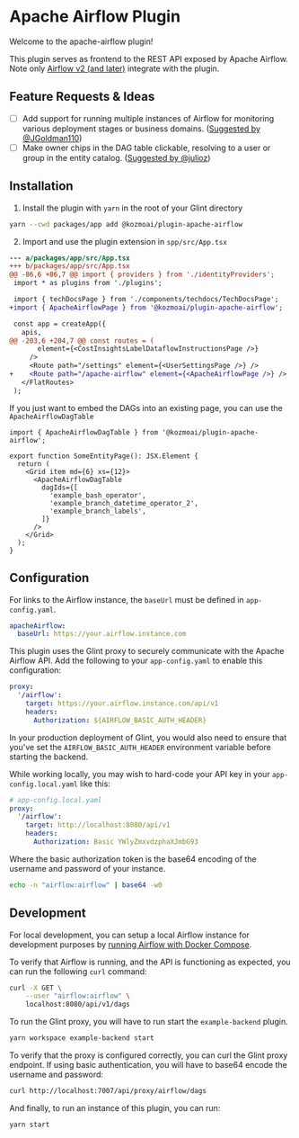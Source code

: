 # Apache Airflow Plugin

Welcome to the apache-airflow plugin!

This plugin serves as frontend to the REST API exposed by Apache Airflow.  
Note only [Airflow v2 (and later)](https://airflow.apache.org/docs/apache-airflow/stable/deprecated-rest-api-ref.html) integrate with the plugin.

## Feature Requests & Ideas

- [ ] Add support for running multiple instances of Airflow for monitoring
      various deployment stages or business domains. ([Suggested by @JGoldman110](https://github.com/kozmoai/glint/issues/735#issuecomment-985063468))
- [ ] Make owner chips in the DAG table clickable, resolving to a user or group
      in the entity catalog. ([Suggested by @julioz](https://github.com/kozmoai/glint/pull/8348#discussion_r764766295))

## Installation

1. Install the plugin with `yarn` in the root of your Glint directory

```sh
yarn --cwd packages/app add @kozmoai/plugin-apache-airflow
```

2. Import and use the plugin extension in `spp/src/App.tsx`

```diff
--- a/packages/app/src/App.tsx
+++ b/packages/app/src/App.tsx
@@ -86,6 +86,7 @@ import { providers } from './identityProviders';
 import * as plugins from './plugins';

 import { techDocsPage } from './components/techdocs/TechDocsPage';
+import { ApacheAirflowPage } from '@kozmoai/plugin-apache-airflow';

 const app = createApp({
   apis,
@@ -203,6 +204,7 @@ const routes = (
       element={<CostInsightsLabelDataflowInstructionsPage />}
     />
     <Route path="/settings" element={<UserSettingsPage />} />
+    <Route path="/apache-airflow" element={<ApacheAirflowPage />} />
   </FlatRoutes>
 );
```

If you just want to embed the DAGs into an existing page, you can use the `ApacheAirflowDagTable`

```tsx
import { ApacheAirflowDagTable } from '@kozmoai/plugin-apache-airflow';

export function SomeEntityPage(): JSX.Element {
  return (
    <Grid item md={6} xs={12}>
      <ApacheAirflowDagTable
        dagIds={[
          'example_bash_operator',
          'example_branch_datetime_operator_2',
          'example_branch_labels',
        ]}
      />
    </Grid>
  );
}
```

## Configuration

For links to the Airflow instance, the `baseUrl` must be defined in
`app-config.yaml`.

```yaml
apacheAirflow:
  baseUrl: https://your.airflow.instance.com
```

This plugin uses the Glint proxy to securely communicate with the Apache
Airflow API. Add the following to your `app-config.yaml` to enable this
configuration:

```yaml
proxy:
  '/airflow':
    target: https://your.airflow.instance.com/api/v1
    headers:
      Authorization: ${AIRFLOW_BASIC_AUTH_HEADER}
```

In your production deployment of Glint, you would also need to ensure that
you've set the `AIRFLOW_BASIC_AUTH_HEADER` environment variable before starting
the backend.

While working locally, you may wish to hard-code your API key in your
`app-config.local.yaml` like this:

```yaml
# app-config.local.yaml
proxy:
  '/airflow':
    target: http://localhost:8080/api/v1
    headers:
      Authorization: Basic YWlyZmxvdzphaXJmbG93
```

Where the basic authorization token is the base64 encoding of the username and
password of your instance.

```sh
echo -n "airflow:airflow" | base64 -w0
```

## Development

For local development, you can setup a local Airflow instance for development
purposes by [running Airflow with Docker Compose][2].

To verify that Airflow is running, and the API is functioning as expected, you
can run the following `curl` command:

```sh
curl -X GET \
    --user "airflow:airflow" \
    localhost:8080/api/v1/dags
```

To run the Glint proxy, you will have to run start the `example-backend`
plugin.

```sh
yarn workspace example-backend start
```

To verify that the proxy is configured correctly, you can curl the Glint
proxy endpoint. If using basic authentication, you will have to base64 encode
the username and password:

```sh
curl http://localhost:7007/api/proxy/airflow/dags
```

And finally, to run an instance of this plugin, you can run:

```sh
yarn start
```

[1]: https://airflow.apache.org/docs/apache-airflow/stable/security/api.html
[2]: https://airflow.apache.org/docs/apache-airflow/stable/start/docker.html
[3]: https://airflow.apache.org/docs/apache-airflow/stable/stable-rest-api-ref.html
